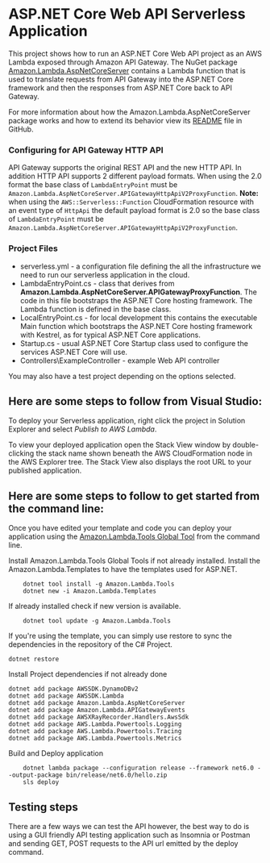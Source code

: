 ﻿# ASP.NET Core Web API Serverless Application

This project shows how to run an ASP.NET Core Web API project as an AWS Lambda
exposed through Amazon API Gateway. The NuGet package
[Amazon.Lambda.AspNetCoreServer](https://www.nuget.org/packages/Amazon.Lambda.AspNetCoreServer)
contains a Lambda function that is used to translate requests from API Gateway
into the ASP.NET Core framework and then the responses from ASP.NET Core back to API Gateway.


For more information about how the Amazon.Lambda.AspNetCoreServer package works
and how to extend its behavior view its
[README](https://github.com/aws/aws-lambda-dotnet/blob/master/Libraries/src/Amazon.Lambda.AspNetCoreServer/README.md)
file in GitHub.


### Configuring for API Gateway HTTP API ###

API Gateway supports the original REST API and the new HTTP API.
In addition HTTP API supports 2 different payload formats. When using the 2.0
format the base class of `LambdaEntryPoint` must be `Amazon.Lambda.AspNetCoreServer.APIGatewayHttpApiV2ProxyFunction`.
**Note:** when using the `AWS::Serverless::Function` CloudFormation resource with an event type of `HttpApi` the default payload
format is 2.0 so the base class of `LambdaEntryPoint` must be `Amazon.Lambda.AspNetCoreServer.APIGatewayHttpApiV2ProxyFunction`.

### Project Files ###

* serverless.yml - a configuration file defining the all the infrastructure we need to run
  our serverless application in the cloud. 
* LambdaEntryPoint.cs - class that derives from **Amazon.Lambda.AspNetCoreServer.APIGatewayProxyFunction**. The code in 
this file bootstraps the ASP.NET Core hosting framework. The Lambda function is defined in the base class.
* LocalEntryPoint.cs - for local development this contains the executable Main function which bootstraps the ASP.NET Core hosting framework with Kestrel, as for typical ASP.NET Core applications.
* Startup.cs - usual ASP.NET Core Startup class used to configure the services ASP.NET Core will use.
* Controllers\ExampleController - example Web API controller

You may also have a test project depending on the options selected.

## Here are some steps to follow from Visual Studio:

To deploy your Serverless application, right click the project in Solution Explorer and select *Publish to AWS Lambda*.

To view your deployed application open the Stack View window by double-clicking the stack name shown beneath the AWS CloudFormation node in the AWS Explorer tree. The Stack View also displays the root URL to your published application.

## Here are some steps to follow to get started from the command line:

Once you have edited your template and code you can deploy your application using the [Amazon.Lambda.Tools Global Tool](https://github.com/aws/aws-extensions-for-dotnet-cli#aws-lambda-amazonlambdatools) from the command line.

Install Amazon.Lambda.Tools Global Tools if not already installed.
Install the Amazon.Lambda.Templates to have the templates used for ASP.NET.
```
    dotnet tool install -g Amazon.Lambda.Tools
    dotnet new -i Amazon.Lambda.Templates
```

If already installed check if new version is available.
```
    dotnet tool update -g Amazon.Lambda.Tools
```

If you're using the template, you can simply use restore to sync the dependencies
in the repository of the C# Project.
```
dotnet restore
```

Install Project dependencies if not already done
```
dotnet add package AWSSDK.DynamoDBv2
dotnet add package AWSSDK.Lambda
dotnet add package Amazon.Lambda.AspNetCoreServer
dotnet add package Amazon.Lambda.APIGatewayEvents
dotnet add package AWSXRayRecorder.Handlers.AwsSdk
dotnet add package AWS.Lambda.Powertools.Logging
dotnet add package AWS.Lambda.Powertools.Tracing
dotnet add package AWS.Lambda.Powertools.Metrics
```

Build and Deploy application
```
    dotnet lambda package --configuration release --framework net6.0 --output-package bin/release/net6.0/hello.zip
    sls deploy
```


## Testing steps
There are a few ways we can test the API however, the best way to do is using a
GUI friendly API testing application such as Insomnia or Postman and sending GET,
POST requests to the API url emitted by the deploy command.
